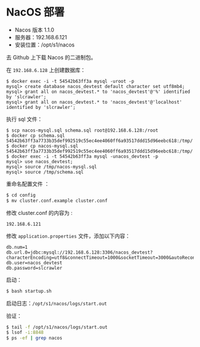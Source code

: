 # NacOS 部署

- Nacos 版本 1.1.0
- 服务器：192.168.6.121
- 安装位置：/opt/s1/nacos

去 Github 上下载 Nacos 的二进制包。

在 `192.168.6.128` 上创建数据库：

```
$ docker exec -i -t 54542b63ff3a mysql -uroot -p
mysql> create database nacos_devtest default character set utf8mb4;
mysql> grant all on nacos_devtest.* to 'nacos_devtest'@'%' identified by 'slcrawler';
mysql> grant all on nacos_devtest.* to 'nacos_devtest'@'localhost' identified by 'slcrawler';
```

执行 sql 文件：

```
$ scp nacos-mysql.sql schema.sql root@192.168.6.128:/root
$ docker cp schema.sql  54542b63ff3a7733b35def992519c55ec4ee4060ff6a93517ddd15d96eebc618:/tmp/
$ docker cp nacos-mysql.sql  54542b63ff3a7733b35def992519c55ec4ee4060ff6a93517ddd15d96eebc618:/tmp/
$ docker exec -i -t 54542b63ff3a mysql -unacos_devtest -p
mysql> use nacos_devtest;
mysql> source /tmp/nacos-mysql.sql
mysql> source /tmp/schema.sql
```

重命名配置文件 ：

```bash
$ cd config
$ mv cluster.conf.example cluster.conf
```

修改 cluster.conf 的内容为 :

```
192.168.6.121
```

修改 `application.properties` 文件，添加以下内容：

```
db.num=1
db.url.0=jdbc:mysql://192.168.6.128:3306/nacos_devtest?characterEncoding=utf8&connectTimeout=1000&socketTimeout=3000&autoReconnect=true
db.user=nacos_devtest
db.password=slcrawler
```

启动：

```bash
$ bash startup.sh
```

启动日志：`/opt/s1/nacos/logs/start.out`

验证：

```bash
$ tail -f /opt/s1/nacos/logs/start.out
$ lsof -i:8848
$ ps -ef | grep nacos
```

